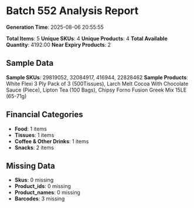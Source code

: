 # Batch 552 Analysis Report

**Generation Time**: 2025-08-06 20:55:55

**Total Items**: 5
**Unique SKUs**: 4
**Unique Products**: 4
**Total Available Quantity**: 4192.00
**Near Expiry Products**: 2

## Sample Data
**Sample SKUs**: 29819052, 32084917, 416944, 22828462
**Sample Products**: White Flexi 3 Ply Pack of 3 (500Tissues), Larch Melt Cocoa With Chocolate Sauce (Piece), Lipton Tea (100 Bags), Chipsy Forno Fusion Greek Mix 15LE (65-71g)

## Financial Categories
- **Food**: 1 items
- **Tissues**: 1 items
- **Coffee & Other Drinks**: 1 items
- **Snacks**: 2 items

## Missing Data
- **Skus**: 0 missing
- **Product_ids**: 0 missing
- **Product_names**: 0 missing
- **Barcodes**: 3 missing
